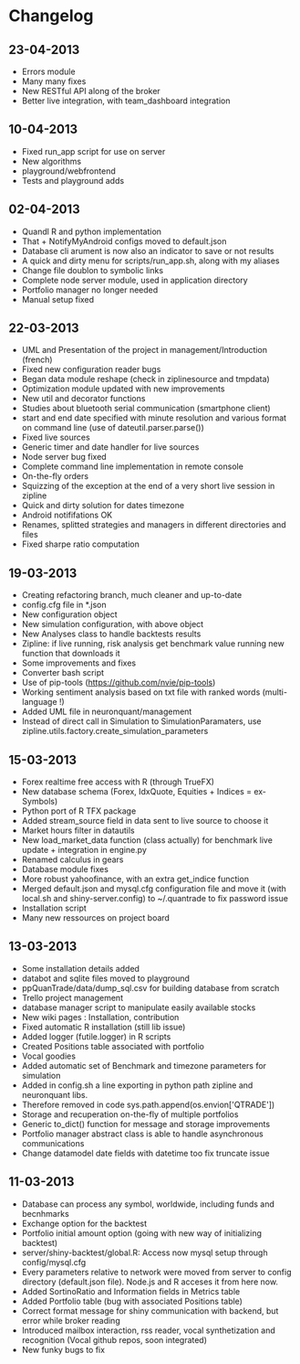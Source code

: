 Changelog
=========

23-04-2013
----------
- Errors module
- Many many fixes
- New RESTful API along of the broker
- Better live integration, with team_dashboard integration

10-04-2013
----------
- Fixed run_app script for use on server
- New algorithms
- playground/webfrontend
- Tests and playground adds

02-04-2013
----------
- Quandl R and python implementation
- That + NotifyMyAndroid configs moved to default.json
- Database cli arument is now also an indicator to save or not results
- A quick and dirty menu for scripts/run_app.sh, along with my aliases
- Change file doublon to symbolic links
- Complete node server module, used in application directory
- Portfolio manager no longer needed
- Manual setup fixed


22-03-2013
----------
- UML and Presentation of the project in management/Introduction (french)
- Fixed new configuration reader bugs
- Began data module reshape (check in ziplinesource and tmpdata)
- Optimization module updated with new improvements
- New util and decorator functions
- Studies about bluetooth serial communication (smartphone client)
- start and end date specified with minute resolution and various format on command line (use of dateutil.parser.parse())
- Fixed live sources
- Generic timer and date handler for live sources
- Node server bug fixed
- Complete command line implementation in remote console
- On-the-fly orders
- Squizzing of the exception at the end of a very short live session in zipline
- Quick and dirty solution for dates timezone
- Android notififations OK
- Renames, splitted strategies and managers in different directories and files
- Fixed sharpe ratio computation


19-03-2013
----------
- Creating refactoring branch, much cleaner and up-to-date
- config.cfg file in *.json
- New configuration object
- New simulation configuration, with above object
- New Analyses class to handle backtests results
- Zipline: if live running, risk analysis get benchmark value running new function that downloads it
- Some improvements and fixes
- Converter bash script
- Use of pip-tools (https://github.com/nvie/pip-tools)
- Working sentiment analysis based on txt file with ranked words (multi-language !)
- Added UML file in neuronquant/management
- Instead of direct call in Simulation to SimulationParamaters, use zipline.utils.factory.create_simulation_parameters


15-03-2013
----------
- Forex realtime free access with R (through TrueFX)
- New database schema (Forex, IdxQuote, Equities + Indices = ex-Symbols)
- Python port of R TFX package
- Added stream_source field in data sent to live source to choose it
- Market hours filter in datautils
- New load_market_data function (class actually) for benchmark live update + integration in engine.py
- Renamed calculus in gears
- Database module fixes
- More robust yahoofinance, with an extra get_indice function
- Merged default.json and mysql.cfg configuration file and move it (with local.sh and shiny-server.config) to ~/.quantrade to fix password issue
- Installation script
- Many new ressources on project board


13-03-2013
----------
- Some installation details added
- databot and sqlite files moved to playground
- ppQuanTrade/data/dump_sql.csv for building database from scratch
- Trello project management
- database manager script to manipulate easily available stocks
- New wiki pages : Installation, contribution
- Fixed automatic R installation (still lib issue)
- Added logger (futile.logger) in R scripts
- Created Positions table associated with portfolio
- Vocal goodies
- Added automatic set of Benchmark and timezone parameters for simulation
- Added in config.sh a line exporting in python path zipline and neuronquant libs. 
- Therefore removed in code sys.path.append(os.envion['QTRADE'])
- Storage and recuperation on-the-fly of multiple portfolios
- Generic to_dict() function for message and storage improvements
- Portfolio manager abstract class is able to handle asynchronous communications
- Change datamodel date fields with datetime too fix truncate issue


11-03-2013
----------
- Database can process any symbol, worldwide, including funds and becnhmarks
- Exchange option for the backtest
- Portfolio initial amount option (going with new way of initializing backtest)
- server/shiny-backtest/global.R: Access now mysql setup through config/mysql.cfg
- Every parameters relative to network were moved from server to config directory (default.json file). Node.js and R acceses it from here now.
- Added SortinoRatio and Information fields in Metrics table
- Added Portfolio table (bug with associated Positions table)
- Correct format message for shiny communication with backend, but error while broker reading
- Introduced mailbox interaction, rss reader, vocal synthetization and recognition (Vocal github repos, soon integrated)
- New funky bugs to fix
